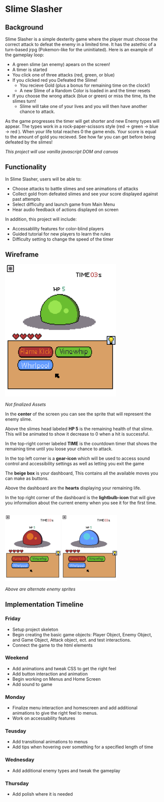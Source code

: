 # Slime Slasher
## Background

Slime Slasher is a simple dexterity game where the player must choose the correct attack to defeat the enemy in a limited time. It has the astethic of a turn-based jrpg (Pokemon-like for the uninitiated). Here is an example of the gameplay loop: 
- A  green slime (an enemy) apears on the screen!
- A timer is started
- You click one of three attacks (red, green, or blue)
- If you clicked red you Defeated the Slime! 
  - You recieve Gold (plus a bonus for remaining time on the clock!)
  - A new Slime of a Random Color is loaded in and the timer resets
- If you choose the wrong attack (blue or green) or miss the time, its the slimes turn!
  - Slime will take one of your lives and you will then have another chance to attack.

As the game progresses the timer will get shorter and new Enemy types will appear. The types work in a rock-paper-scissors style (red → green → blue → red ). When your life total reaches 0 the game ends. Your score is equal to the amount of gold you recieved. See how far you can get before being defeated by the slimes!

*This project will use vanilla javascript DOM and canvas*


## Functionality

In Slime Slasher, users will be able to:

* Choose attacks to battle slimes and see animations of attacks
* Collect gold from defeated slimes and see your score displayed against past attempts
* Select difficulty and launch game from Main Menu
* Hear audio feedback of actions displayed on screen

In addition, this project will include:

* Accessablilty features for color-blind players
* Guided tutorial for new players to learn the rules
* Difficulty setting to change the speed of the timer

## Wireframe

<img src='SampleGreen.png' width= 360>
<br>

*Not finalized Assets*

In the **center** of the screen you can see the sprite that will represent the enemy slime. 

Above the slimes head labeled **HP 5** is the remaining health of that slime. This will be animated to show it decrease to 0  when a hit is successful. 

In the top-right corner labeled **TIME** is the countdown timer that shows the remaining time until you loose your chance to attack. 

In the top left corner is a **gear-icon** which will be used to access sound control and accessibility settings as well as letting you exit the game

The **beige box** is your dashboard, This contains all the available moves you can make as buttons.

Above the dashboard are the **hearts** displaying your remaining life.

In the top right corner of the dashboard is the **lightbulb-icon** that will give you information about the current enemy when you see it for the first time.

<br>
<img src='SampleRed.png' width= 180>
<img src='SampleBlue.png' width= 180>

*Above are alternate enemy sprites*


## Implementation Timeline
### Friday 
  - Setup project skeleton
  - Begin creating the basic game objects: Player Object, Enemy Object, and Game Object, Attack object, ect. and test interactions.
  - Connect the game to the html elements
### Weekend
  - Add animations and tweak CSS to get the right feel
  - Add button interaction and animation
  - Begin working on Menus and Home Screen
  - Add sound to game
### Monday
  - Finalize menu interaction and homescreen and add additional animations to give the right feel to menus. 
  - Work on accessability features
### Teusday
  - Add transitional animations to menus
  - Add tips when hovering over something for a specified length of time
### Wednesday
  - Add additional enemy types and tweak the gameplay
### Thursday
  - Add polish where it is needed

 <!-- ### Checklist
 - [ ] Task 1
 - [ ] Task 2
 - [ ] Task 3 -->